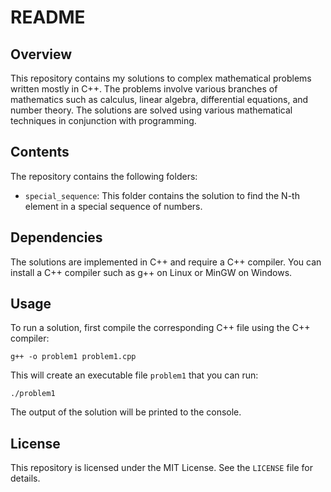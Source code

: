 
# README

## Overview

This repository contains my solutions to complex mathematical problems written mostly in C++. The problems involve various branches of mathematics such as calculus, linear algebra, differential equations, and number theory. The solutions are solved using various mathematical techniques in conjunction with programming.

## Contents

The repository contains the following folders:

-   `special_sequence`: This folder contains the solution to find the N-th element in a special sequence of numbers.

## Dependencies

The solutions are implemented in C++ and require a C++ compiler. You can install a C++ compiler such as g++ on Linux or MinGW on Windows.

## Usage

To run a solution, first compile the corresponding C++ file using the C++ compiler:

    g++ -o problem1 problem1.cpp

This will create an executable file `problem1` that you can run:

    ./problem1

 

The output of the solution will be printed to the console.

## License

This repository is licensed under the MIT License. See the `LICENSE` file for details.
